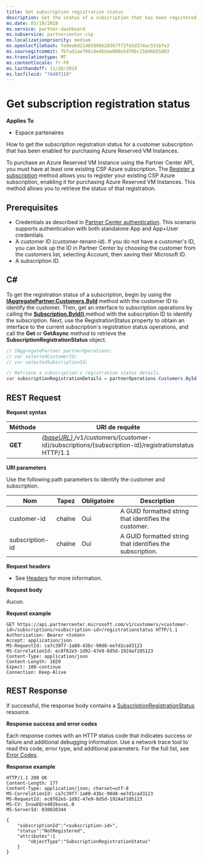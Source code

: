 ```yaml
---
title: Get subscription registration status
description: Get the status of a subscription that has been registered for use with Azure Reserved VM Instances.
ms.date: 03/19/2018
ms.service: partner-dashboard
ms.subservice: partnercenter-csp
ms.localizationpriority: medium
ms.openlocfilehash: fe9ea6d21465996b28367ff2fe5d374ac551bfe2
ms.sourcegitcommit: fbfad1ae706c8e4bdae080e5d79bc158d6b55d02
ms.translationtype: MT
ms.contentlocale: fr-FR
ms.lasthandoff: 11/26/2019
ms.locfileid: "74487119"
---
```

# <a name="get-subscription-registration-status"></a>Get subscription registration status 

**Applies To**

- Espace partenaires

How to get the subscription registration status for a customer subscription that has been enabled for purchasing Azure Reserved VM Instances.  

To purchase an Azure Reserved VM Instance using the Partner Center API, you must have at least one existing CSP Azure subscription. The [Register a subscription](register-a-subscription.md) method allows you to register your existing CSP Azure subscription, enabling it for purchasing Azure Reserved VM Instances. This method allows you to retrieve the status of that registration. 

## <a name="span-idprerequisitesspan-idprerequisitesspan-idprerequisitesprerequisites"></a><span id="Prerequisites"/><span id="prerequisites"/><span id="PREREQUISITES"/>Prerequisites


- Credentials as described in [Partner Center authentication](partner-center-authentication.md). This scenario supports authentication with both standalone App and App+User credentials.
- A customer ID (customer-tenant-id). If you do not have a customer's ID, you can look up the ID in Partner Center by choosing the customer from the customers list, selecting Account, then saving their Microsoft ID.
- A subscription ID.

## <a name="span-idc_span-idc_c"></a><span id="C_"/><span id="c_"/>C#


To get the registration status of a subscription, begin by using the [**IAggregatePartner.Customers.ById**](https://docs.microsoft.com/dotnet/api/microsoft.store.partnercenter.customers.icustomercollection.byid) method with the customer ID to identify the customer. Then, get an interface to subscription operations by calling the [**Subscription.ById()** ](https://docs.microsoft.com/dotnet/api/microsoft.store.partnercenter.subscriptions.isubscriptioncollection.byid) method with the subscription ID to identify the subscription. Next, use the RegistrationStatus property to obtain an interface to the current subscription's registration status operations, and call the **Get** or **GetAsync** method to retrieve the **SubscriptionRegistrationStatus** object.

``` csharp
// IAggregatePartner partnerOperations;
// var selectedCustomerId;
// var selectedSubscriptionId;

// Retrieve a subscription's registration status details.
var subscriptionRegistrationDetails = partnerOperations.Customers.ById(selectedCustomerId).Subscriptions.ById(selectedSubscriptionId).RegistrationStatus.Get();
```

## <a name="span-idrest_requestspan-idrest_requestspan-idrest_requestrest-request"></a><span id="REST_Request"/><span id="rest_request"/><span id="REST_REQUEST"/>REST Request

**Request syntax**

| Méthode    | URI de requête                                                                                                                        |
|-----------|------------------------------------------------------------------------------------------------------------------------------------|
| **GET**  | [ *{baseURL}* ](partner-center-rest-urls.md)/v1/customers/{customer-id}/subscriptions/{subscription-id}/registrationstatus HTTP/1.1 |

**URI parameters**

Use the following path parameters to identify the customer and subscription. 

| Nom                    | Tapez       | Obligatoire | Description                                                   |
|-------------------------|------------|----------|---------------------------------------------------------------|
| customer-id             | chaîne     | Oui      | A GUID formatted string that identifies the customer.         |
| subscription-id         | chaîne     | Oui      | A GUID formatted string that identifies the subscription.     |

 
**Request headers**

- See [Headers](headers.md) for more information.

**Request body**

Aucun.

**Request example**

```http
GET https://api.partnercenter.microsoft.com/v1/customers/<customer-id>/subscriptions/<subscription-id>/registrationstatus HTTP/1.1
Authorization: Bearer <token>
Accept: application/json
MS-RequestId: ca7c39f7-1a80-43bc-90d8-ee7d1cad3123
MS-CorrelationId: ec8f62e5-1d92-47e9-8d5d-1924af105123
Content-Type: application/json
Content-Length: 1029
Expect: 100-continue
Connection: Keep-Alive
```

## <a name="span-idrest_responsespan-idrest_responsespan-idrest_responserest-response"></a><span id="REST_Response"/><span id="rest_response"/><span id="REST_RESPONSE"/>REST Response

If successful, the response body contains a [SubscriptionRegistrationStatus](subscription-resources.md#subscriptionregistrationstatus) resource.  

**Response success and error codes**

Each response comes with an HTTP status code that indicates success or failure and additional debugging information. Use a network trace tool to read this code, error type, and additional parameters. For the full list, see [Error Codes](error-codes.md).

**Response example**

```http
HTTP/1.1 200 OK
Content-Length: 177
Content-Type: application/json; charset=utf-8
MS-CorrelationId: ca7c39f7-1a80-43bc-90d8-ee7d1cad3123
MS-RequestId: ec8f62e5-1d92-47e9-8d5d-1924af105123
MS-CV: InswEQre402koceL.0
MS-ServerId: 030020344

{
    "subscriptionId":"<subscription-id>",
    "status":"NotRegistered",
    "attributes":{
        "objectType":"SubscriptionRegistrationStatus"
    }
}
```